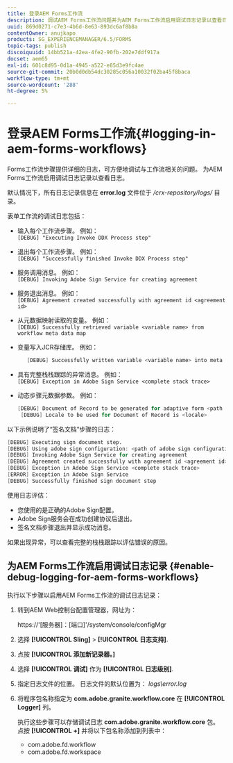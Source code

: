 ```yaml
---
title: 登录AEM Forms工作流
description: 调试AEM Forms工作流问题并为AEM Forms工作流启用调试日志记录以查看日志。
uuid: 869d0271-c7e3-4b6d-8e63-893dc6af8b8a
contentOwner: anujkapo
products: SG_EXPERIENCEMANAGER/6.5/FORMS
topic-tags: publish
discoiquuid: 14bb521a-42ea-4fe2-90fb-202e7ddf917a
docset: aem65
exl-id: 601c8d95-0d1a-4945-a522-e85d3e9fc4ae
source-git-commit: 20b0d0db54dc30285c056a10032f02ba45f8baca
workflow-type: tm+mt
source-wordcount: '288'
ht-degree: 5%

---
```


# 登录AEM Forms工作流{#logging-in-aem-forms-workflows}

Forms工作流步骤提供详细的日志，可方便地调试与工作流相关的问题。 为AEM Forms工作流启用调试日志记录以查看日志。

默认情况下，所有日志记录信息在 **error.log** 文件位于 */crx-repository/logs/* 目录。

表单工作流的调试日志包括：

* 输入每个工作流步骤。 例如：\
  `[DEBUG] "Executing Invoke DDX Process step"`

* 退出每个工作流步骤。 例如：\
  `[DEBUG] "Successfully finished Invoke DDX Process step"`

* 服务调用消息。 例如：\
  `[DEBUG] Invoking Adobe Sign Service for creating agreement`

* 服务退出消息。 例如：\
  `[DEBUG] Agreement created successfully with agreement id <agreement id>`

* 从元数据映射读取的变量。 例如：\
  `[DEBUG] Successfully retrieved variable <variable name> from workflow meta data map`

* 变量写入JCR存储库。 例如：

  ```verilog
     [DEBUG] Successfully written variable <variable name> into meta data node at <JCR path where meta data is being written>
  ```

* 具有完整栈栈跟踪的异常消息。 例如：\
  `[DEBUG] Exception in Adobe Sign Service <complete stack trace>`

* 动态步骤元数据参数。 例如：

  ```verilog
  [DEBUG] Document of Record to be generated for adaptive form <path of adaptive form>
   [DEBUG] Locale to be used for Document of Record is <locale>
  ```

以下示例说明了“签名文档”步骤的日志：

```verilog
[DEBUG] Executing sign document step.
[DEBUG] Using adobe sign configuration: <path of adobe sign configuration>
[DEBUG] Invoking Adobe Sign Service for creating agreement
[DEBUG] Agreement created successfully with agreement id <agreement id>
[DEBUG] Exception in Adobe Sign Service <complete stack trace>
[ERROR] Exception in Adobe Sign Service
[DEBUG] Successfully finished sign document step
```

使用日志评估：

* 您使用的是正确的Adobe Sign配置。
* Adobe Sign服务会在成功创建协议后退出。
* 签名文档步骤退出并显示成功消息。

如果出现异常，可以查看完整的栈栈跟踪以评估错误的原因。

## 为AEM Forms工作流启用调试日志记录 {#enable-debug-logging-for-aem-forms-workflows}

执行以下步骤以启用AEM Forms工作流的调试日志记录：

1. 转到AEM Web控制台配置管理器，网址为：

   https://&#39;[服务器]：[端口]&#39;/system/console/configMgr

1. 选择 **[!UICONTROL Sling]** > **[!UICONTROL 日志支持]**.
1. 点按 **[!UICONTROL 添加新记录器。]**
1. 选择 **[!UICONTROL 调试]** 作为 **[!UICONTROL 日志级别]**.
1. 指定日志文件的位置。 日志文件的默认位置为： *logs\error.log*
1. 将程序包名称指定为 **com.adobe.granite.workflow.core** 在 **[!UICONTROL Logger]** 列。

   执行这些步骤可以存储调试日志 **com.adobe.granite.workflow.core** 包。 点按 **[!UICONTROL +]** 并将以下包名称添加到列表中：

   * com.adobe.fd.workflow
   * com.adobe.fd.workspace
